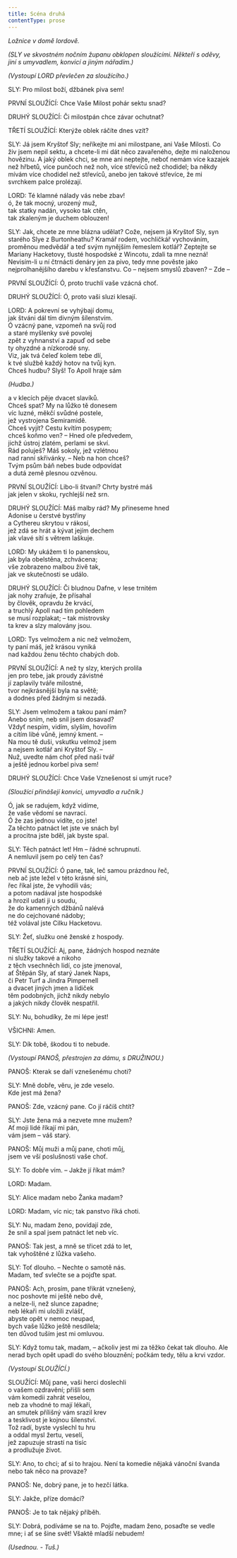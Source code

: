 ```yaml
---
title: Scéna druhá
contentType: prose
---
```


<section>

_Ložnice v domě lordově._

_(SLY ve skvostném nočním županu obklopen sloužícími. Někteří s oděvy, jiní s umyvadlem, konvicí a jiným nářadím.)_

_(Vystoupí LORD převlečen za sloužícího.)_

SLY: Pro milost boží, džbánek piva sem!

PRVNÍ SLOUŽÍCÍ: Chce Vaše Milost pohár sektu snad?

DRUHÝ SLOUŽÍCÍ: Či milostpán chce závar ochutnat?

TŘETÍ SLOUŽÍCÍ: Kterýže oblek ráčíte dnes vzít?

SLY: Já jsem Kryštof Sly; neříkejte mi ani milostpane, ani Vaše Milosti. Co živ jsem nepil sektu, a chcete-li mi dát něco zavařeného, dejte mi naloženou hovězinu. A jaký oblek chci, se mne ani neptejte, neboť nemám více kazajek než hřbetů, více punčoch než noh, více střevíců než chodidel; ba někdy mívám více chodidel než střevíců, anebo jen takové střevíce, že mi svrchkem palce prolézají.

LORD: Té klamné nálady vás nebe zbav!  
ó, že tak mocný, urozený muž,  
tak statky nadán, vysoko tak ctěn,  
tak zkaleným je duchem oblouzen!

SLY: Jak, chcete ze mne blázna udělat? Cože, nejsem já Kryštof Sly, syn starého Slye z Burtonheathu? Kramář rodem, vochličkář vychováním, proměnou medvědář a teď svým nynějším řemeslem kotlář? Zeptejte se Mariany Hacketovy, tlusté hospodské z Wincotu, zdali ta mne nezná! Nevisím-li u ní čtrnácti denáry jen za pivo, tedy mne pověste jako nejprolhanějšího darebu v křesťanstvu. Co – nejsem smyslů zbaven? – Zde –

PRVNÍ SLOUŽÍCÍ: Ó, proto truchlí vaše vzácná choť.

DRUHÝ SLOUŽÍCÍ: Ó, proto vaši sluzi klesají.

LORD: A pokrevní se vyhýbají domu,  
jak štváni dál tím divným šílenstvím.  
Ó vzácný pane, vzpomeň na svůj rod  
a staré myšlenky své povolej  
zpět z vyhnanství a zapuď od sebe  
ty ohyzdné a nízkorodé sny.  
Viz, jak tvá čeleď kolem tebe dlí,  
k tvé službě každý hotov na tvůj kyn.  
Chceš hudbu? Slyš! To Apoll hraje sám

_(Hudba.)_

a v klecích pěje dvacet slavíků.  
Chceš spat? My na lůžko tě donesem  
víc luzné, měkčí svůdné postele,  
jež vystrojena Semiramidě.  
Chceš vyjít? Cestu kvítím posypem;  
chceš koňmo ven? – Hned oře předvedem,  
jichž ústroj zlatém, perlami se skví.  
Rád poluješ? Máš sokoly, jež vzlétnou  
nad ranní skřivánky. – Neb na hon chceš?  
Tvým psům báň nebes bude odpovídat  
a dutá země plesnou ozvěnou.

PRVNÍ SLOUŽÍCÍ: Libo-li štvaní? Chrty bystré máš  
jak jelen v skoku, rychlejší než srn.

DRUHÝ SLOUŽÍCÍ: Máš malby rád? My přineseme hned  
Adonise u čerstvé bystřiny  
a Cythereu skrytou v rákosí,  
jež zdá se hrát a kývat jejím dechem  
jak vlavé sítí s větrem laškuje.

LORD: My ukážem ti Io panenskou,  
jak byla obelstěna, zchvácena;  
vše zobrazeno malbou živě tak,  
jak ve skutečnosti se událo.

DRUHÝ SLOUŽÍCÍ: Či bludnou Dafne, v lese trnitém  
jak nohy zraňuje, že přísahal  
by člověk, opravdu že krvácí,  
a truchlý Apoll nad tím pohledem  
se musí rozplakat; – tak mistrovsky  
ta krev a slzy malovány jsou.

LORD: Tys velmožem a nic než velmožem,  
ty paní máš, jež krásou vyniká  
nad každou ženu těchto chabých dob.

PRVNÍ SLOUŽÍCÍ: A než ty slzy, kterých prolila  
jen pro tebe, jak proudy závistné  
jí zaplavily tváře milostné,  
tvor nejkrásnější byla na světě;  
a dodnes před žádným si nezadá.

SLY: Jsem velmožem a takou paní mám?  
Anebo sním, neb snil jsem dosavad?  
Vždyť nespím, vidím, slyším, hovořím  
a cítím libé vůně, jemný kment. –  
Na mou tě duši, vskutku velmož jsem  
a nejsem kotlář ani Kryštof Sly. –  
Nuž, uvedte nám choť před naši tvář  
a ještě jednou korbel piva sem!

DRUHÝ SLOUŽÍCÍ: Chce Vaše Vznešenost si umýt ruce?

_(Sloužící přinášejí konvici, umyvadlo a ručník.)_

Ó, jak se radujem, když vidíme,  
že vaše vědomí se navrací.  
Ó že zas jednou vidíte, co jste!  
Za těchto patnáct let jste ve snách byl  
a procitna jste bděl, jak byste spal.

SLY: Těch patnáct let! Hm – řádné schrupnutí.  
A nemluvil jsem po celý ten čas?

PRVNÍ SLOUŽÍCÍ: Ó pane, tak, leč samou prázdnou řeč,  
neb ač jste ležel v této krásné síni,  
řec říkal jste, že vyhodili vás;  
a potom nadával jste hospodské  
a hrozil udati ji u soudu,  
že do kamenných džbánů nalévá  
ne do cejchované nádoby;  
též volával jste Cilku Hacketovu.

SLY: Žeť, služku oné ženské z hospody.

TŘETÍ SLOUŽÍCÍ: Aj, pane, žádných hospod neznáte  
ni služky takové a nikoho  
z těch vsechněch lidí, co jste jmenoval,  
ať Štěpán Sly, ať starý Janek Naps,  
či Petr Turf a Jindra Pimpernell  
a dvacet jiných jmen a lidiček  
těm podobných, jichž nikdy nebylo  
a jakých nikdy člověk nespatřil.

SLY: Nu, bohudíky, že mi lépe jest!

VŠICHNI: Amen.

SLY: Dík tobě, škodou ti to nebude.

_(Vystoupí PANOŠ, přestrojen za dámu, s DRUŽINOU.)_

PANOŠ: Kterak se daří vznešenému choti?

SLY: Mně dobře, věru, je zde veselo.  
Kde jest má žena?

PANOŠ: Zde, vzácný pane. Co jí ráčíš chtít?

SLY: Jste žena má a nezvete mne mužem?  
Ať moji lidé říkají mi pán,  
vám jsem – váš starý.

PANOŠ: Můj muži a můj pane, choti můj,  
jsem ve vší poslušnosti vaše choť.

SLY: To dobře vím. – Jakže jí říkat mám?

LORD: Madam.

SLY: Alice madam nebo Žanka madam?

LORD: Madam, víc nic; tak panstvo říká choti.

SLY: Nu, madam ženo, povídají zde,  
že snil a spal jsem patnáct let neb víc.

PANOŠ: Tak jest, a mně se třicet zdá to let,  
tak vyhoštěné z lůžka vašeho.

SLY: Toť dlouho. – Nechte o samotě nás.  
Madam, teď svlečte se a pojďte spat.

PANOŠ: Ach, prosím, pane třikrát vznešený,  
noc poshovte mi ještě nebo dvě,  
a nelze-li, než slunce zapadne;  
neb lékaři mi uložili zvlášť,  
abyste opět v nemoc neupad,  
bych vaše lůžko ještě nesdílela;  
ten důvod tuším jest mi omluvou.

SLY: Když tomu tak, madam, – ačkoliv jest mi za těžko čekat tak dlouho. Ale nerad bych opět upadl do svého blouznění; počkám tedy, tělu a krvi vzdor.

_(Vystoupí SLOUŽÍCÍ.)_

SLOUŽÍCÍ: Můj pane, vaši herci doslechli  
o vašem ozdravění; přišli sem  
vám komedii zahrát veselou,  
neb za vhodné to mají lékaři,  
an smutek přílišný vám srazil krev  
a tesklivost je kojnou šílenství.  
Tož radí, byste vyslechl tu hru  
a oddal mysl žertu, veselí,  
jež zapuzuje strastí na tisíc  
a prodlužuje život.

SLY: Ano, to chci; ať si to hrajou. Není ta komedie nějaká vánoční švanda nebo tak něco na provaze?

PANOŠ: Ne, dobrý pane, je to hezčí látka.

SLY: Jakže, příze domácí?

PANOŠ: Je to tak nějaký příběh.

SLY: Dobrá, podíváme se na to. Pojďte, madam ženo, posaďte se vedle mne; i ať se šine svět! Všaktě mladší nebudem!

_(Usednou. - Tuš.)_

</section>
